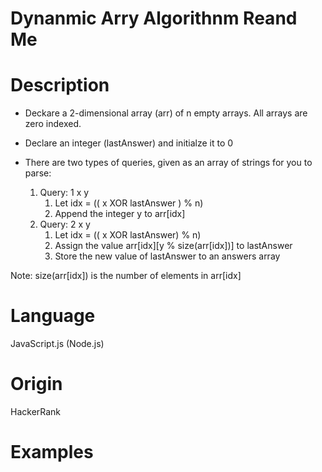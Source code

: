 # Dynanmic Arry Algorithnm Reand Me

# Description

- Deckare a 2-dimensional array (arr) of n empty arrays.  All arrays are zero indexed.

- Declare an integer (lastAnswer) and initialze it to 0

- There are two types of queries, given as an array of strings for you to parse:
    1. Query: 1 x y
        1. Let idx = (( x XOR lastAnswer ) % n)
        2. Append the integer y to arr[idx]
    2. Query: 2 x y
        1. Let idx = (( x XOR lastAnswer) % n)
        2. Assign the value arr[idx][y % size(arr[idx])] to lastAnswer
        3. Store the new value of lastAnswer to an answers array

Note: size(arr[idx]) is the number of elements in arr[idx]

# Language

JavaScript.js (Node.js)

# Origin

HackerRank

# Examples